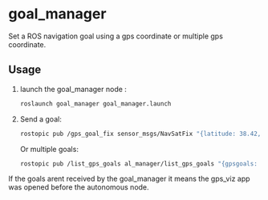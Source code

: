 # goal_manager

Set a ROS navigation goal using a gps coordinate or multiple gps coordinate.

## Usage
1. launch the goal_manager node :
    ```bash
    roslaunch goal_manager goal_manager.launch   
    ```

2. Send a goal:
    ```bash
    rostopic pub /gps_goal_fix sensor_msgs/NavSatFix "{latitude: 38.42, longitude: -110.79}" -1
    ```

    Or multiple goals:
    ```bash
    rostopic pub /list_gps_goals al_manager/list_gps_goals "{gpsgoals: [{latitude: 45.3781861, longitude: -71.9264241}, {latitude: 45.3784642, longitude: -71.9267283}]}" -l
    ```

If the goals arent received by the goal_manager it means the gps_viz app was opened before the autonomous node.